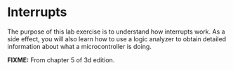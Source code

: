 # Interrupts

The purpose of this lab exercise is to understand how interrupts work. As a side effect, you will also learn how to use a logic analyzer to obtain detailed information about what a microcontroller is doing.

**FIXME:** From chapter 5 of 3d edition.